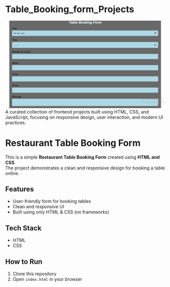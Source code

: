 # Table_Booking_form_Projects
![img alt](https://github.com/Pravink12/Frontend_Projects/blob/d347a02f340ef0d177ac5ec6adfe3fccf8f54277/task%201%20img.jpg)
A curated collection of frontend projects built using HTML, CSS, and JavaScript, focusing on responsive design, user interaction, and modern UI practices.
# Restaurant Table Booking Form

This is a simple **Restaurant Table Booking Form** created using **HTML and CSS**.  
The project demonstrates a clean and responsive design for booking a table online.  

## Features
- User-friendly form for booking tables  
- Clean and responsive UI  
- Built using only HTML & CSS (no frameworks)  

## Tech Stack
- HTML  
- CSS  

## How to Run
1. Clone this repository  
2. Open `index.html` in your browser  
